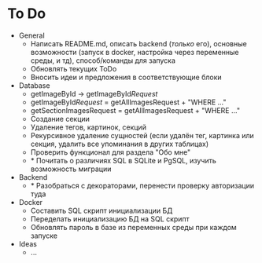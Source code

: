 # To Do
- General 
  - Написать README.md, описать backend (*только* его), основные возможности (запуск в docker, настройка через переменные среды, и тд), способ/команды для запуска
  - Обновлять текущих ToDo
  - Вносить идеи и предложения в соответствующие блоки
- Database
  - getImageById -> getImageById*Request*
  - getImageById*Request* = getAllImagesRequest + "WHERE ..."
  - getSectionImagesRequest = getAllImagesRequest + "WHERE ..."
  - Создание секции
  - Удаление тегов, картинок, секций
  - Рекурсивное удаление сущностей (если удалён тег, картинка или секция, удалить все упоминания в других таблицах)
  - Проверить функционал для раздела "Обо мне"
  - \* Почитать о различиях SQL в SQLite и PgSQL, изучить возможность миграции
- Backend
  - \* Разобраться с декораторами, перенести проверку авторизации туда
- Docker
  - Составить SQL скрипт инициализации БД
  - Переделать инициализацию БД на SQL скрипт
  - Обновлять пароль в базе из переменных среды при каждом запуске
- Ideas
  - ...
  